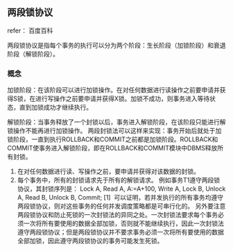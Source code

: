 
## 两段锁协议

refer： 百度百科

两段锁协议是指每个事务的执行可以分为两个阶段：生长阶段（加锁阶段）和衰退阶段（解锁阶段）。

### 概念
加锁阶段：在该阶段可以进行加锁操作。在对任何数据进行读操作之前要申请并获得S锁，在进行写操作之前要申请并获得X锁。加锁不成功，则事务进入等待状态，直到加锁成功才继续执行。

解锁阶段：当事务释放了一个封锁以后，事务进入解锁阶段，在该阶段只能进行解锁操作不能再进行加锁操作。
两段封锁法可以这样来实现：事务开始后就处于加锁阶段，一直到执行ROLLBACK和COMMIT之前都是加锁阶段。ROLLBACK和COMMIT使事务进入解锁阶段，即在ROLLBACK和COMMIT模块中DBMS释放所有封锁。

1. 在对任何数据进行读、写操作之前，要申请并获得对该数据的封锁。
2. 每个事务中，所有的封锁请求先于所有的解锁请求。
例如事务T1遵守两段锁协议，其封锁序列是：
Lock A, Read A, A:=A+100, Write A, Lock B, Unlock A, Read B, Unlock B, Commit; [1] 
可以证明，若并发执行的所有事务均遵守两段锁协议，则对这些事务的任何并发调度策略都是可串行化的。
另外要注意两段锁协议和防止死锁的一次封锁法的异同之处。一次封锁法要求每个事务必须一次将所有要使用的数据全部加锁，否则就不能继续执行，因此一次封锁法遵守两段锁协议；但是两段锁协议并不要求事务必须一次将所有要使用的数据全部加锁，因此遵守两段锁协议的事务可能发生死锁。